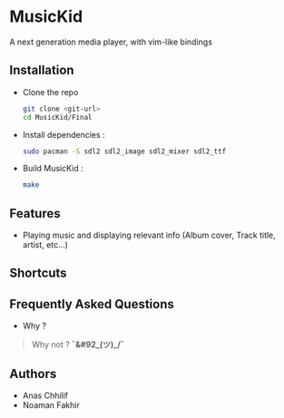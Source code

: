 # MusicKid
A next generation media player, with vim-like bindings
## Installation

* Clone the repo
    ```sh
    git clone <git-url>
    cd MusicKid/Final
   ```
* Install dependencies :
    ```sh
    sudo pacman -S sdl2 sdl2_image sdl2_mixer sdl2_ttf
	```
* Build MusicKid :
    ```sh
    make
    ```
## Features
* Playing music and displaying relevant info (Album cover, Track title, artist, etc...)

## Shortcuts

## Frequently Asked Questions
* Why ?
>Why not ? **¯&#92_(ツ)_/¯**

## Authors
* Anas Chhilif
* Noaman Fakhir
